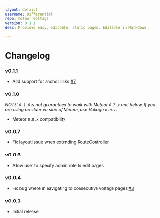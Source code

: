 ```yaml
---
layout: default
username: Differential
repo: meteor-voltage
version: 0.1.1
desc: Provides easy, editable, static pages. Editable in Markdown.

---
```

# Changelog

### v0.1.1

* Add support for anchor links [#7](https://github.com/Differential/meteor-voltage/pull/7)

### v0.1.0

_NOTE: `0.1.0` is not guaranteed to work with Meteor `0.7.x` and below. If you are using an older version of Meteor, use Voltage `0.0.7`._

* Meteor `0.8.x` compatibility

### v0.0.7

* Fix layout issue when extending RouteController

### v0.0.6

* Allow user to specify admin role to edit pages

### v0.0.4

* Fix bug where in navigating to consecutive voltage pages [#3](https://github.com/BeDifferential/meteor-voltage/issues/3)

### v0.0.3

* Initial release

